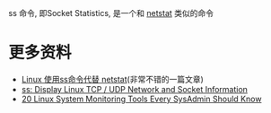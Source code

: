 <!-- title : ss -->

ss 命令, 即Socket Statistics, 是一个和 [netstat](netstat.html) 类似的命令

# 更多资料 #

* [Linux 使用ss命令代替 netstat](http://my.oschina.net/lionel45/blog/109779)(非常不错的一篇文章)
* [ss: Display Linux TCP / UDP Network and Socket Information](http://www.cyberciti.biz/tips/linux-investigate-sockets-network-connections.html)
* [20 Linux System Monitoring Tools Every SysAdmin Should Know](http://www.cyberciti.biz/tips/top-linux-monitoring-tools.html)
